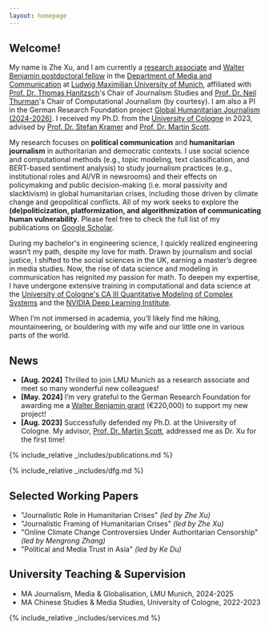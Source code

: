 ```yaml
---
layout: homepage
---
```


## Welcome!

My name is Zhe Xu, and I am currently a [research associate](https://www.ifkw.uni-muenchen.de/organisation/personen/mitarbeiter/xu_zhe/index.html) and [Walter Benjamin postdoctoral fellow](https://www.dfg.de/en/research-funding/funding-opportunities/programmes/individual/walter-benjamin) in the [Department of Media and Communication](https://www.ifkw.uni-muenchen.de/index.html) at [Ludwig Maximilian University of Munich](https://www.lmu.de/en/), affiliated with [Prof. Dr. Thomas Hanitzsch](https://www.ifkw.uni-muenchen.de/organisation/personen/professoren/hanitzsch_thomas/index.html)'s Chair of Journalism Studies and [Prof. Dr. Neil Thurman](https://neilthurman.com/)'s Chair of Computational Journalism (by courtesy). I am also a PI in the German Research Foundation project [Global Humanitarian Journalism (2024-2026)](https://gepris.dfg.de/gepris/projekt/539233881?context=projekt&task=showDetail&id=539233881&). I received my Ph.D. from the [University of Cologne](https://portal.uni-koeln.de/es/uoc-home) in 2023, advised by [Prof. Dr. Stefan Kramer](https://chinastudien.phil-fak.uni-koeln.de/arbeitsbereiche/kultur-chinas-chinastudien/team/stefan-kramer) and [Prof. Dr. Martin Scott](https://research-portal.uea.ac.uk/en/persons/martin-scott).

My research focuses on **political communication** and **humanitarian journalism** in authoritarian and democratic contexts. I use social science and computational methods (e.g., topic modeling, text classification, and BERT-based sentiment analysis) to study journalism practices (e.g., institutional roles and AI/VR in newsrooms) and their effects on policymaking and public decision-making (i.e. moral passivity and slacktivism) in global humanitarian crises, including those driven by climate change and geopolitical conflicts. All of my work seeks to explore the **(de)politicization, platformization, and algorithmization of communicating human vulnerability**. Please feel free to check the full list of my publications on [Google Scholar](https://scholar.google.de/citations?user=lxUyedYAAAAJ&hl=en&oi=sra).

During my bachelor's in engineering science, I quickly realized engineering wasn’t my path, despite my love for math. Drawn by journalism and social justice, I shifted to the social sciences in the UK, earning a master’s degree in media studies. Now, the rise of data science and modeling in communication has reignited my passion for math. To deepen my expertise, I have undergone extensive training in computational and data science at the [University of Cologne's CA III Quantitative Modeling of Complex Systems](http://ml-school.uni-koeln.de/) and the [NVIDIA Deep Learning Institute](https://learn.nvidia.com/courses/course-detail?course_id=course-v1:DLI+C-FX-06+V2). 

When I’m not immersed in academia, you’ll likely find me hiking, mountaineering, or bouldering with my wife and our little one in various parts of the world.

## News

- **[Aug. 2024]** Thrilled to join LMU Munich as a research associate and meet so many wonderful new colleagues!
- **[May. 2024]** I’m very grateful to the German Research Foundation for awarding me a [Walter Benjamin grant](https://www.dfg.de/en/research-funding/funding-opportunities/programmes/individual/walter-benjamin) (€220,000) to support my new project!
- **[Aug. 2023]** Successfully defended my Ph.D. at the University of Cologne. My advisor, [Prof. Dr. Martin Scott](https://research-portal.uea.ac.uk/en/persons/martin-scott), addressed me as Dr. Xu for the first time!

{% include_relative _includes/publications.md %}

{% include_relative _includes/dfg.md %}

## Selected Working Papers

- "Journalistic Role in Humanitarian Crises" *(led by Zhe Xu)*
- "Journalistic Framing of Humanitarian Crises" *(led by Zhe Xu)*
- "Online Climate Change Controversies Under Authoritarian Censorship" *(led by Mengrong Zhang)*
- "Political and Media Trust in Asia" *(led by Ke Du)*

## University Teaching & Supervision

- MA Journalism, Media & Globalisation, LMU Munich, 2024-2025
- MA Chinese Studies & Media Studies, University of Cologne, 2022-2023

{% include_relative _includes/services.md %}

